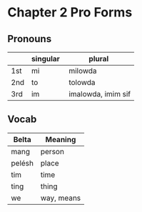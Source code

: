 # Chapter 2 Pro Forms




## Pronouns 

|| singular | plural  |
| --- | --- | --- |
|1st |mi |milowda  |
|2nd| to |tolowda  |
|3rd |im |imalowda, imim sif |



## Vocab

|Belta|Meaning|
| --- | --- |
|mang |person |
|pelésh| place |
|tim |time |
|ting| thing |
|we| way, means |






